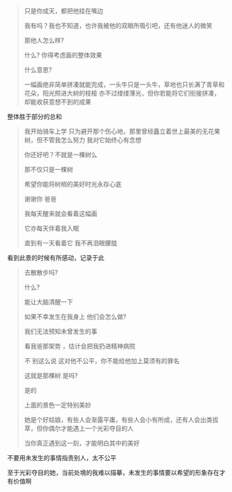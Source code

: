 > 只是你成天，都把他挂在嘴边
>
> 我有吗？我也不知道，也许我被他的双眼所吸引吧，还有他迷人的微笑
>
> 那他人怎么样?
>
> 什么?      你得考虑画的整体效果
>
> 什么意思?
>
> 一幅画绝非简单拼凑就能完成，一头牛只是一头牛，草地也只长满了青草和花朵，阳光照进大树的枝桠 亦不过缕缕薄光，但你若能将它们衔接拼凑，却能收获意想不到的成果

整体胜于部分的总和

> 我开始骑车上学 只为避开那个伤心地，那里曾经矗立着世上最美的无花果树，但不管我怎么努力 我对它始终心有念想
>
> 你还好吧？不就是一棵树么
>
> 那不仅只是一棵树
>
> 希望你能将树梢的美好时光永存心底
>
> 谢谢你 爸爸
>
> 我每天醒来就会看着这幅画
>
> 它亦每天伴着我入眠
>
> 直到有一天看着它 我不再泪眼朦胧

看到此景的时候有所感动，记录于此

> 去散散步吗?      
>
> 什么?
>
> 能让大脑清醒一下
>
> 如果不幸发生在我身上 他们会怎么做?
>
> 我们无法预知未曾发生的事
>
> 看我爸那架势 ，估计会把我扔进精神病院
>
> 不 别这么说 这对他不公平，你不能给他加上莫须有的罪名
>
> 这就是那棵树 是吗?
>
> 是的
>
> 上面的景色一定特别美妙
>
> 她是个好姑娘，有些人会渐露平庸，有些人会小有所成，还有人会出类拔萃，但你偶尔才能遇上一个光彩夺目的人
>
> 当你真正遇到这一刻，才能明白其中的美好

不要用未发生的事情指责别人，太不公平

至于光彩夺目的她，当前处境的我难以描摹，未发生的事情要以希望的形象存在才有价值啊

